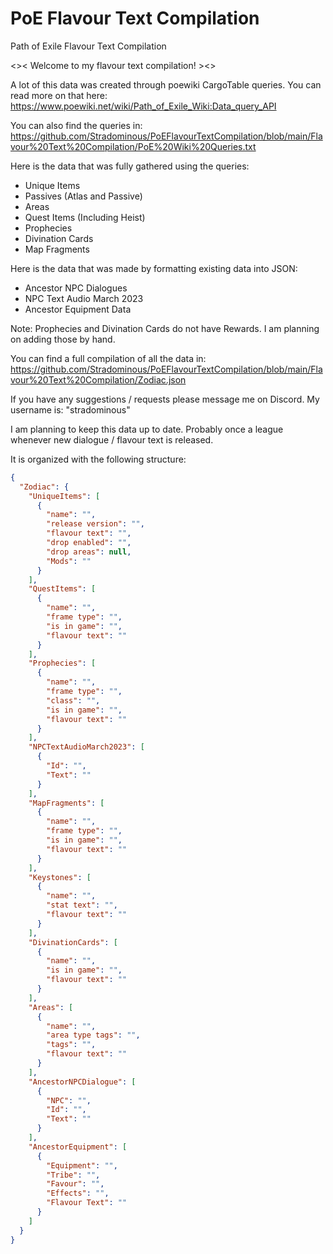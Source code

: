 # PoE Flavour Text Compilation
Path of Exile Flavour Text Compilation

<>< Welcome to my flavour text compilation! ><>

A lot of this data was created through poewiki CargoTable queries.
You can read more on that here: https://www.poewiki.net/wiki/Path_of_Exile_Wiki:Data_query_API

You can also find the queries in: https://github.com/Stradominous/PoEFlavourTextCompilation/blob/main/Flavour%20Text%20Compilation/PoE%20Wiki%20Queries.txt

Here is the data that was fully gathered using the queries:
* Unique Items
* Passives (Atlas and Passive)
* Areas
* Quest Items (Including Heist)
* Prophecies
* Divination Cards
* Map Fragments

Here is the data that was made by formatting existing data into JSON:
* Ancestor NPC Dialogues
* NPC Text Audio March 2023
* Ancestor Equipment Data

Note: Prophecies and Divination Cards do not have Rewards. I am planning on adding those by hand.

You can find a full compilation of all the data in: https://github.com/Stradominous/PoEFlavourTextCompilation/blob/main/Flavour%20Text%20Compilation/Zodiac.json

If you have any suggestions / requests please message me on Discord. My username is: "stradominous"

I am planning to keep this data up to date. Probably once a league whenever new dialogue / flavour text is released.

It is organized with the following structure:

```json
{
  "Zodiac": {
    "UniqueItems": [
      {
        "name": "",
        "release version": "",
        "flavour text": "",
        "drop enabled": "",
        "drop areas": null,
        "Mods": ""
      }
    ],
    "QuestItems": [
      {
        "name": "",
        "frame type": "",
        "is in game": "",
        "flavour text": ""
      }
    ],
    "Prophecies": [
      {
        "name": "",
        "frame type": "",
        "class": "",
        "is in game": "",
        "flavour text": ""
      }
    ],
    "NPCTextAudioMarch2023": [
      {
        "Id": "",
        "Text": ""
      }
    ],
    "MapFragments": [
      {
        "name": "",
        "frame type": "",
        "is in game": "",
        "flavour text": ""
      }
    ],
    "Keystones": [
      {
        "name": "",
        "stat text": "",
        "flavour text": ""
      }
    ],
    "DivinationCards": [
      {
        "name": "",
        "is in game": "",
        "flavour text": ""
      }
    ],
    "Areas": [
      {
        "name": "",
        "area type tags": "",
        "tags": "",
        "flavour text": ""
      }
    ],
    "AncestorNPCDialogue": [
      {
        "NPC": "",
        "Id": "",
        "Text": ""
      }
    ],
    "AncestorEquipment": [
      {
        "Equipment": "",
        "Tribe": "",
        "Favour": "",
        "Effects": "",
        "Flavour Text": ""
      }
    ]
  }
}
```
